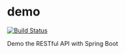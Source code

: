 # demo
[![Build Status](https://travis-ci.org/jamesho-tw/demo.svg?branch=master)](https://travis-ci.org/jamesho-tw/demo)

Demo the RESTful API with Spring Boot
